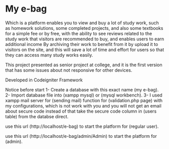 # My e-bag

Which is a platform enables you to view and buy a lot of study work, such as homework solutions, some completed projects, and also some textbooks for a simple fee or by free, with the ability to see reviews related to the study work that visitors are recommended to buy, and enables users to earn additional income By archiving their work to benefit from it by upload it to visitors on the site, and this will save a lot of time and effort for users so that they can access many study works easily.

This project presented as senior project at college, and it is the first version that has some issues about not responsive for other devices.

Developed in Codeigniter Framework
 
Notice before start
1- Create a database with this exact name (my e-bag).
2- Import database file into (xampp mysql) or (mysql workbench).
3- I used xampp mail server for (sending mail) function for (validation.php page) with my configurations, which is not work with you and you will not get an email about secure code instead of that take the secure code column in (users table) from the databse direct.


use this url (http://localhost/e-bag) to start the platform for (regular user).

use this url (http://localhost/e-bag/admin/Admin) to start the platform for (admin).
